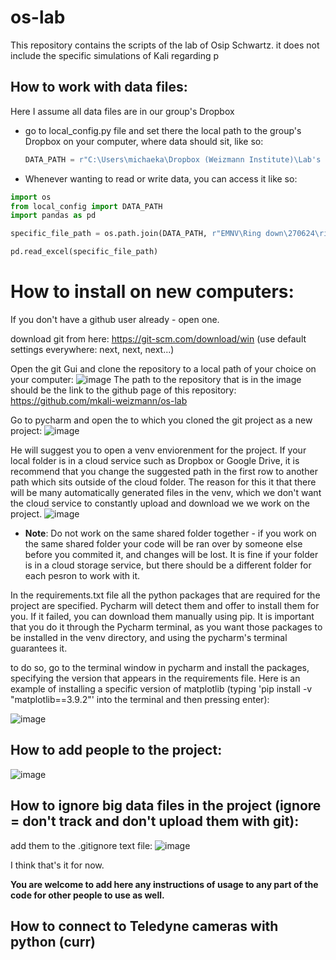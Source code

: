 # os-lab
This repository contains the scripts of the lab of Osip Schwartz. it does not include the specific simulations of Kali regarding p

## How to work with data files:
Here I assume all data files are in our group's Dropbox
* go to local_config.py file and set there the local path to the group's Dropbox on your computer, where data should sit, like so:
  ```python
  DATA_PATH = r"C:\Users\michaeka\Dropbox (Weizmann Institute)\Lab's Dropbox"
  ```
* Whenever wanting to read or write data, you can access it like so:
```python
import os
from local_config import DATA_PATH
import pandas as pd

specific_file_path = os.path.join(DATA_PATH, r"EMNV\Ring down\270624\ring_down_curve_parameters.xlsx")

pd.read_excel(specific_file_path)
```

# How to install on new computers:
If you don't have a github user already - open one.

download git from here: https://git-scm.com/download/win  (use default settings everywhere: next, next, next...)

Open the git Gui and clone the repository to a local path of your choice on your computer:
![image](https://github.com/user-attachments/assets/e4208795-88a5-402f-a09e-1adda10f5aac)
The path to the repository that is in the image should be the link to the github page of this repository: https://github.com/mkali-weizmann/os-lab

Go to pycharm and open the to which you cloned the git project as a new project:
![image](https://github.com/user-attachments/assets/a5bf101b-432a-4f65-8457-9230f352da71)

He will suggest you to open a venv enviorenment for the project. If your local folder is in a cloud service such as Dropbox or Google Drive, it is recommend that you change the suggested path in the first row to another path which sits outside of the cloud folder. The reason for this it that there will be many automatically generated files in the venv, which we don't want the cloud service to constantly upload and download we we work on the project.
![image](https://github.com/user-attachments/assets/9ef86347-4249-49fe-9d89-4387e4080bb8)

* **Note**: Do not work on the same shared folder together - if you work on the same shared folder your code will be ran over by someone else before you commited it, and changes will be lost. It is fine if your folder is in a cloud storage service, but there should be a different folder for each pesron to work with it.

In the requirements.txt file all the python packages that are required for the project are specified. Pycharm will detect them and offer to install them for you. If it failed, you can download them manually using pip. It is important that you do it through the Pycharm terminal, as you want those packages to be installed in the venv directory, and using the pycharm's terminal guarantees it.

to do so, go to the terminal window in pycharm and install the packages, specifying the version that appears in the requirements file.
Here is an example of installing a specific version of matplotlib (typing 'pip install -v "matplotlib==3.9.2"' into the terminal and then pressing enter):

![image](https://github.com/user-attachments/assets/1812c0ef-f737-472b-8eec-54a3bddaa6e7)

## How to add people to the project:
![image](https://github.com/user-attachments/assets/b39eb518-70e0-4e77-af6e-ca12223bfd2c)

## How to ignore big data files in the project (ignore = don't track and don't upload them with git):
add them to the .gitignore text file:
![image](https://github.com/user-attachments/assets/22f727dc-4804-4ad9-ba1e-fcb172bfaaf5)

I think that's it for now.

**You are welcome to add here any instructions of usage to any part of the code for other people to use as well.**


## How to connect to Teledyne cameras with python (curr)



